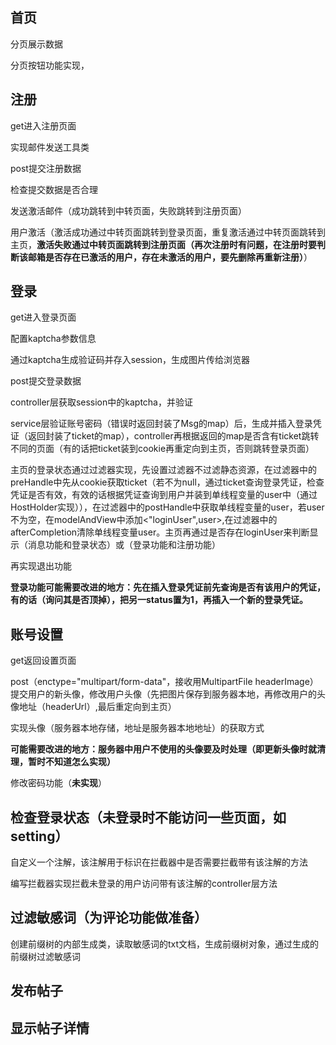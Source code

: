 ## 首页

分页展示数据

分页按钮功能实现，

## 注册

get进入注册页面

实现邮件发送工具类

post提交注册数据

检查提交数据是否合理

发送激活邮件（成功跳转到中转页面，失败跳转到注册页面）

用户激活（激活成功通过中转页面跳转到登录页面，重复激活通过中转页面跳转到主页，**激活失败通过中转页面跳转到注册页面（再次注册时有问题，在注册时要判断该邮箱是否存在已激活的用户，存在未激活的用户，要先删除再重新注册）**）

## 登录

get进入登录页面

配置kaptcha参数信息

通过kaptcha生成验证码并存入session，生成图片传给浏览器

post提交登录数据

controller层获取session中的kaptcha，并验证

service层验证账号密码（错误时返回封装了Msg的map）后，生成并插入登录凭证（返回封装了ticket的map），controller再根据返回的map是否含有ticket跳转不同的页面（有的话把ticket装到cookie再重定向到主页，否则跳转登录页面）

主页的登录状态通过过滤器实现，先设置过滤器不过滤静态资源，在过滤器中的preHandle中先从cookie获取ticket（若不为null，通过ticket查询登录凭证，检查凭证是否有效，有效的话根据凭证查询到用户并装到单线程变量的user中（通过HostHolder实现）），在过滤器中的postHandle中获取单线程变量的user，若user不为空，在modelAndView中添加<"loginUser",user>,在过滤器中的afterCompletion清除单线程变量user。主页再通过是否存在loginUser来判断显示（消息功能和登录状态）或（登录功能和注册功能）

再实现退出功能

**登录功能可能需要改进的地方：先在插入登录凭证前先查询是否有该用户的凭证，有的话（询问其是否顶掉），把另一status置为1，再插入一个新的登录凭证。**

## 账号设置

get返回设置页面

post（enctype="multipart/form-data"，接收用MultipartFile headerImage）提交用户的新头像，修改用户头像（先把图片保存到服务器本地，再修改用户的头像地址（headerUrl）,最后重定向到主页）

实现头像（服务器本地存储，地址是服务器本地地址）的获取方式

**可能需要改进的地方：服务器中用户不使用的头像要及时处理（即更新头像时就清理，暂时不知道怎么实现）**

修改密码功能（**未实现**）

## 检查登录状态（未登录时不能访问一些页面，如setting）

自定义一个注解，该注解用于标识在拦截器中是否需要拦截带有该注解的方法

编写拦截器实现拦截未登录的用户访问带有该注解的controller层方法

## 过滤敏感词（为评论功能做准备）

创建前缀树的内部生成类，读取敏感词的txt文档，生成前缀树对象，通过生成的前缀树过滤敏感词

## 发布帖子



## 显示帖子详情



